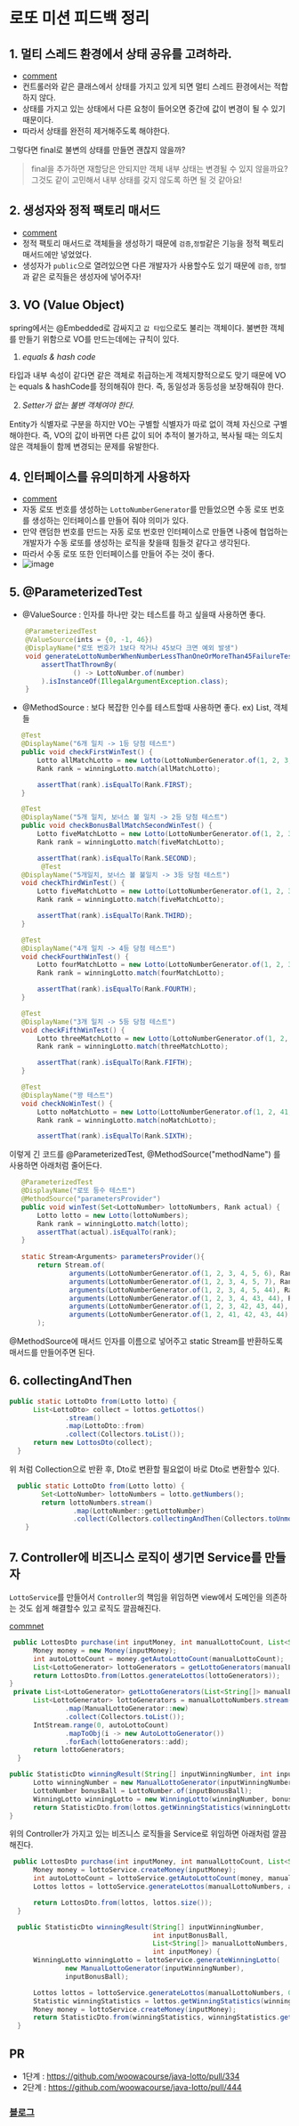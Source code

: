 # 로또 미션 피드백 정리

## 1. 멀티 스레드 환경에서 상태 공유를 고려하라.
- [comment](https://github.com/woowacourse/java-lotto/pull/334#discussion_r813438929)
- 컨트롤러와 같은 클래스에서 상태를 가지고 있게 되면 멀티 스레드 환경에서는 적합하지 않다.
- 상태를 가지고 있는 상태에서 다른 요청이 들어오면 중간에 값이 변경이 될 수 있기 때문이다.
- 따라서 상태를 완전히 제거해주도록 해야한다.

그렇다면 final로 불변의 상태를 만들면 괜찮지 않을까?
> final을 추가하면 재할당은 안되지만 객체 내부 상태는 변경될 수 있지 않을까요?
> 그것도 같이 고민해서 내부 상태를 갖지 않도록 하면 될 것 같아요!

## 2. 생성자와 정적 팩토리 매서드
- [comment](https://github.com/woowacourse/java-lotto/pull/334#discussion_r813759825)
- 정적 팩토리 매서드로 객체들을 생성하기 때문에 `검증`,`정렬`같은 기능을 정적 펙토리 매서드에만 넣었었다.
- 생성자가 `public`으로 열려있으면 다른 개발자가 사용할수도 있기 때문에 `검증`, `정렬`과 같은 로직들은 생성자에 넣어주자!

## 3. VO (Value Object)
spring에서는 @Embedded로 감싸지고 `값 타입`으로도 불리는 객체이다.
불변한 객체를 만들기 위함으로 VO를 만드는데에는 규칙이 있다.
1. *equals & hash code*

타입과 내부 속성이 같다면 같은 객체로 취급하는게 객체지향적으로도 맞기 때문에 VO는 equals & hashCode를 정의해줘야 한다.
즉, 동일성과 동등성을 보장해줘야 한다.


2. *Setter가 없는 불변 객체여야 한다.*

Entity가 식별자로 구분을 하지만 VO는 구별할 식별자가 따로 없이 객체 자신으로 구별해야한다. 
즉, VO의 값이 바뀌면 다른 값이 되어 추적이 불가하고, 복사될 때는 의도치 않은 객체들이 함께 변경되는 문제를 유발한다.

## 4. 인터페이스를 유의미하게 사용하자
- [comment](https://github.com/woowacourse/java-lotto/pull/444/files/291d6191640a51e52cfcdc62dd3d5f59d3d29104#r818468224)
- 자동 로또 번호를 생성하는 `LottoNumberGenerator`를 만들었으면 수동 로또 번호를 생성하는 인터페이스를 만들어 줘야 의미가 있다.
- 만약 랜덤한 번호를 만드는 자동 로또 번호만 인터페이스로 만들면 나중에 협업하는 개발자가 수동 로또를 생성하는 로직을 찾을때 힘들것 같다고 생각된다.
- 따라서 수동 로또 또한 인터페이스를 만들어 주는 것이 좋다.
- ![image](https://user-images.githubusercontent.com/60054318/157062776-f0e1a0c5-807e-4a1d-bb15-a446a4b72e1e.png)


## 5. @ParameterizedTest

- @ValueSource : 인자를 하나만 갖는 테스트를 하고 싶을때 사용하면 좋다.

```java
    @ParameterizedTest
    @ValueSource(ints = {0, -1, 46})
    @DisplayName("로또 번호가 1보다 작거나 45보다 크면 예외 발생")
    void generateLottoNumberWhenNumberLessThanOneOrMoreThan45FailureTest(int number) {
        assertThatThrownBy(
                () -> LottoNumber.of(number)
        ).isInstanceOf(IllegalArgumentException.class);
    }
```

- @MethodSource : 보다 복잡한 인수를 테스트할때 사용하면 좋다. ex) List, 객체들

 ```java
    @Test
    @DisplayName("6개 일치 -> 1등 당첨 테스트")
    public void checkFirstWinTest() {
        Lotto allMatchLotto = new Lotto(LottoNumberGenerator.of(1, 2, 3, 4, 5, 6));
        Rank rank = winningLotto.match(allMatchLotto);

        assertThat(rank).isEqualTo(Rank.FIRST);
    }

    @Test
    @DisplayName("5개 일치, 보너스 볼 일치 -> 2등 당첨 테스트")
    public void checkBonusBallMatchSecondWinTest() {
        Lotto fiveMatchLotto = new Lotto(LottoNumberGenerator.of(1, 2, 3, 4, 5, 7));
        Rank rank = winningLotto.match(fiveMatchLotto);

        assertThat(rank).isEqualTo(Rank.SECOND);
         @Test
    @DisplayName("5개일치, 보너스 볼 불일치 -> 3등 당첨 테스트")
    void checkThirdWinTest() {
        Lotto fiveMatchLotto = new Lotto(LottoNumberGenerator.of(1, 2, 3, 4, 5, 44));
        Rank rank = winningLotto.match(fiveMatchLotto);

        assertThat(rank).isEqualTo(Rank.THIRD);
    }

    @Test
    @DisplayName("4개 일치 -> 4등 당첨 테스트")
    void checkFourthWinTest() {
        Lotto fourMatchLotto = new Lotto(LottoNumberGenerator.of(1, 2, 3, 4, 43, 44));
        Rank rank = winningLotto.match(fourMatchLotto);

        assertThat(rank).isEqualTo(Rank.FOURTH);
    }

    @Test
    @DisplayName("3개 일치 -> 5등 당첨 테스트")
    void checkFifthWinTest() {
        Lotto threeMatchLotto = new Lotto(LottoNumberGenerator.of(1, 2, 3, 42, 43, 44));
        Rank rank = winningLotto.match(threeMatchLotto);

        assertThat(rank).isEqualTo(Rank.FIFTH);
    }

    @Test
    @DisplayName("꽝 테스트")
    void checkNoWinTest() {
        Lotto noMatchLotto = new Lotto(LottoNumberGenerator.of(1, 2, 41, 42, 43, 44));
        Rank rank = winningLotto.match(noMatchLotto);

        assertThat(rank).isEqualTo(Rank.SIXTH);
 ```
 이렇게 긴 코드를 @ParameterizedTest, @MethodSource("methodName") 를 사용하면 아래처럼 줄어든다.
 ```java
    @ParameterizedTest
    @DisplayName("로또 등수 테스트")
    @MethodSource("parametersProvider")
    public void winTest(Set<LottoNumber> lottoNumbers, Rank actual) {
        Lotto lotto = new Lotto(lottoNumbers);
        Rank rank = winningLotto.match(lotto);
        assertThat(actual).isEqualTo(rank);
    }
    
    static Stream<Arguments> parametersProvider(){
        return Stream.of(
                arguments(LottoNumberGenerator.of(1, 2, 3, 4, 5, 6), Rank.FIRST),
                arguments(LottoNumberGenerator.of(1, 2, 3, 4, 5, 7), Rank.SECOND),
                arguments(LottoNumberGenerator.of(1, 2, 3, 4, 5, 44), Rank.THIRD),
                arguments(LottoNumberGenerator.of(1, 2, 3, 4, 43, 44), Rank.FOURTH),
                arguments(LottoNumberGenerator.of(1, 2, 3, 42, 43, 44), Rank.FIFTH),
                arguments(LottoNumberGenerator.of(1, 2, 41, 42, 43, 44), Rank.SIXTH)
        );
 ```
@MethodSource에 매서드 인자를 이름으로 넣어주고 static Stream<Arguments>를 반환하도록 매서드를 만들어주면 된다.

## 6. collectingAndThen
  
  ```java
  public static LottoDto from(Lotto lotto) {
        List<LottoDto> collect = lottos.getLottos()
                .stream()
                .map(LottoDto::from)
                .collect(Collectors.toList());
        return new LottosDto(collect);
    }
  ```
  위 처럼 Collection으로 반환 후, Dto로 변환할 필요없이 바로 Dto로 변환할수 있다.
```java
  public static LottoDto from(Lotto lotto) {
        Set<LottoNumber> lottoNumbers = lotto.getNumbers();
        return lottoNumbers.stream()
                .map(LottoNumber::getLottoNumber)
                .collect(Collectors.collectingAndThen(Collectors.toUnmodifiableSet(), LottoDto::new));
    }
  ```
  
  ## 7. Controller에 비즈니스 로직이 생기면 Service를 만들자
  `LottoService`를 만들어서 `Controller`의 책임을 위임하면 view에서 도메인을 의존하는 것도 쉽게 해결할수 있고 로직도 깔끔해진다.
  
  [commnet](https://github.com/woowacourse/java-lotto/pull/444#discussion_r820486784)
  
  ```java
   public LottosDto purchase(int inputMoney, int manualLottoCount, List<String[]> manualLottoNumbers) {
        Money money = new Money(inputMoney);
        int autoLottoCount = money.getAutoLottoCount(manualLottoCount);
        List<LottoGenerator> lottoGenerators = getLottoGenerators(manualLottoNumbers, autoLottoCount);
        return LottosDto.from(Lottos.generateLottos(lottoGenerators));
  }
   private List<LottoGenerator> getLottoGenerators(List<String[]> manualLottoNumbers, int autoLottoCount) {
        List<LottoGenerator> lottoGenerators = manualLottoNumbers.stream()
                .map(ManualLottoGenerator::new)
                .collect(Collectors.toList());
        IntStream.range(0, autoLottoCount)
                .mapToObj(i -> new AutoLottoGenerator())
                .forEach(lottoGenerators::add);
        return lottoGenerators;
    }
  
  public StatisticDto winningResult(String[] inputWinningNumber, int inputBonusBall, Lottos lottos) {
        Lotto winningNumber = new ManualLottoGenerator(inputWinningNumber).generateLotto();
        LottoNumber bonusBall = LottoNumber.of(inputBonusBall);
        WinningLotto winningLotto = new WinningLotto(winningNumber, bonusBall);
        return StatisticDto.from(lottos.getWinningStatistics(winningLotto));
  }
  ```
  위의 Controller가 가지고 있는 비즈니스 로직들을 Service로 위임하면 아래처럼 깔끔해진다.
  ```java
   public LottosDto purchase(int inputMoney, int manualLottoCount, List<String[]> manualLottoNumbers) {
        Money money = lottoService.createMoney(inputMoney);
        int autoLottoCount = lottoService.getAutoLottoCount(money, manualLottoCount);
        Lottos lottos = lottoService.generateLottos(manualLottoNumbers, autoLottoCount);

        return LottosDto.from(lottos, lottos.size());
    }

    public StatisticDto winningResult(String[] inputWinningNumber,
                                      int inputBonusBall,
                                      List<String[]> manualLottoNumbers,
                                      int inputMoney) {
        WinningLotto winningLotto = lottoService.generateWinningLotto(
                new ManualLottoGenerator(inputWinningNumber),
                inputBonusBall);

        Lottos lottos = lottoService.generateLottos(manualLottoNumbers, 0);
        Statistic winningStatistics = lottos.getWinningStatistics(winningLotto);
        Money money = lottoService.createMoney(inputMoney);
        return StatisticDto.from(winningStatistics, winningStatistics.getProfitRate(money));
    }
  ```
## PR
- 1단계 : https://github.com/woowacourse/java-lotto/pull/334
- 2단계 : https://github.com/woowacourse/java-lotto/pull/444
  
### [블로그](https://giron.tistory.com/97)

